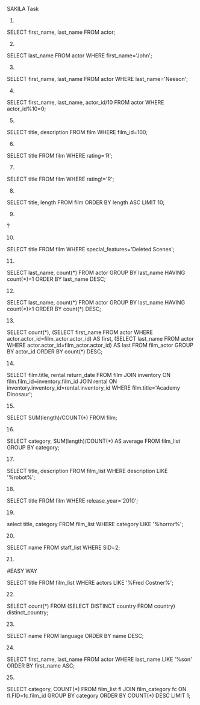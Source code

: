SAKILA Task

1.

SELECT first_name, last_name FROM actor;

2.

SELECT last_name FROM actor WHERE first_name='John';

3.

SELECT first_name, last_name FROM actor WHERE last_name='Neeson';

4.

SELECT first_name, last_name, actor_id/10 FROM actor WHERE actor_id%10=0;

5.

SELECT title, description FROM film WHERE film_id=100;

6.

SELECT title FROM film WHERE rating='R';

7.

SELECT title FROM film WHERE rating!='R';

8.

SELECT title, length FROM film ORDER BY length ASC LIMIT 10;

9.

?

10.

SELECT title FROM film WHERE special_features='Deleted Scenes';

11.

SELECT last_name, count(\*) FROM actor GROUP BY last_name HAVING count(\*)=1 ORDER BY last_name DESC;

12.

SELECT last_name, count(\*) FROM actor GROUP BY last_name HAVING count(\*)>1 ORDER BY count(\*) DESC;

13.

SELECT count(\*), (SELECT first_name FROM actor WHERE actor.actor_id=film_actor.actor_id) AS first,
	(SELECT last_name FROM actor WHERE actor.actor_id=film_actor.actor_id) AS last 
		FROM film_actor GROUP BY actor_id ORDER BY count(\*) DESC;

14.

SELECT film.title, rental.return_date FROM film JOIN inventory ON film.film_id=inventory.film_id JOIN rental ON inventory.inventory_id=rental.inventory_id WHERE film.title='Academy Dinosaur';

15.

SELECT SUM(length)/COUNT(\*) FROM film;

16.

SELECT category, SUM(length)/COUNT(\*) AS average FROM film_list GROUP BY category;

17.

SELECT title, description FROM film_list WHERE description LIKE '%robot%';

18.

SELECT title FROM film WHERE release_year='2010';

19.

select title, category FROM film_list WHERE category LIKE '%horror%';

20.

SELECT name FROM staff_list WHERE SID=2;

21.

#EASY WAY

SELECT title FROM film_list WHERE actors LIKE '%Fred Costner%';

22.

SELECT count(\*) FROM (SELECT DISTINCT country FROM country) distinct_country;

23.

SELECT name FROM language ORDER BY name DESC;

24.

SELECT first_name, last_name FROM actor WHERE last_name LIKE '%son' ORDER BY first_name ASC;

25.

SELECT category, COUNT(\*) FROM 
	film_list fl JOIN film_category fc ON fl.FID=fc.film_id 
		GROUP BY category ORDER BY COUNT(\*) DESC LIMIT 1;

